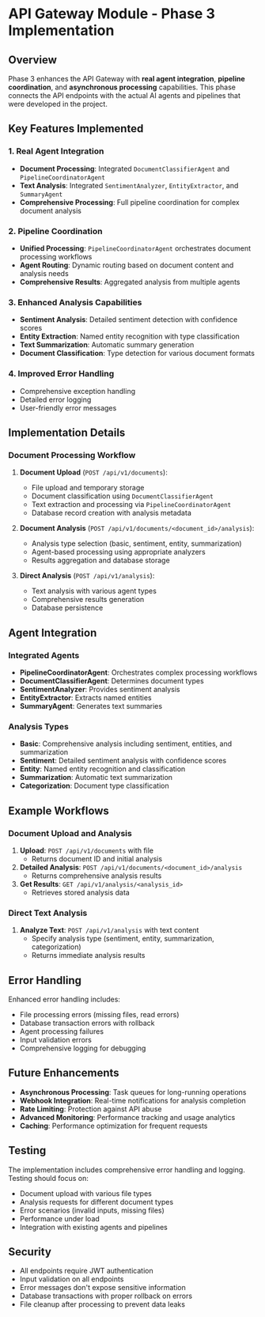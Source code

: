 
# API Gateway Module - Phase 3 Implementation

## Overview

Phase 3 enhances the API Gateway with **real agent integration**, **pipeline coordination**, and **asynchronous processing** capabilities. This phase connects the API endpoints with the actual AI agents and pipelines that were developed in the project.

## Key Features Implemented

### 1. Real Agent Integration
- **Document Processing**: Integrated `DocumentClassifierAgent` and `PipelineCoordinatorAgent`
- **Text Analysis**: Integrated `SentimentAnalyzer`, `EntityExtractor`, and `SummaryAgent`
- **Comprehensive Processing**: Full pipeline coordination for complex document analysis

### 2. Pipeline Coordination
- **Unified Processing**: `PipelineCoordinatorAgent` orchestrates document processing workflows
- **Agent Routing**: Dynamic routing based on document content and analysis needs
- **Comprehensive Results**: Aggregated analysis from multiple agents

### 3. Enhanced Analysis Capabilities
- **Sentiment Analysis**: Detailed sentiment detection with confidence scores
- **Entity Extraction**: Named entity recognition with type classification
- **Text Summarization**: Automatic summary generation
- **Document Classification**: Type detection for various document formats

### 4. Improved Error Handling
- Comprehensive exception handling
- Detailed error logging
- User-friendly error messages

## Implementation Details

### Document Processing Workflow

1. **Document Upload** (`POST /api/v1/documents`):
   - File upload and temporary storage
   - Document classification using `DocumentClassifierAgent`
   - Text extraction and processing via `PipelineCoordinatorAgent`
   - Database record creation with analysis metadata

2. **Document Analysis** (`POST /api/v1/documents/<document_id>/analysis`):
   - Analysis type selection (basic, sentiment, entity, summarization)
   - Agent-based processing using appropriate analyzers
   - Results aggregation and database storage

3. **Direct Analysis** (`POST /api/v1/analysis`):
   - Text analysis with various agent types
   - Comprehensive results generation
   - Database persistence

## Agent Integration

### Integrated Agents

- **PipelineCoordinatorAgent**: Orchestrates complex processing workflows
- **DocumentClassifierAgent**: Determines document types
- **SentimentAnalyzer**: Provides sentiment analysis
- **EntityExtractor**: Extracts named entities
- **SummaryAgent**: Generates text summaries

### Analysis Types

- **Basic**: Comprehensive analysis including sentiment, entities, and summarization
- **Sentiment**: Detailed sentiment analysis with confidence scores
- **Entity**: Named entity recognition and classification
- **Summarization**: Automatic text summarization
- **Categorization**: Document type classification

## Example Workflows

### Document Upload and Analysis

1. **Upload**: `POST /api/v1/documents` with file
   - Returns document ID and initial analysis
2. **Detailed Analysis**: `POST /api/v1/documents/<document_id>/analysis`
   - Returns comprehensive analysis results
3. **Get Results**: `GET /api/v1/analysis/<analysis_id>`
   - Retrieves stored analysis data

### Direct Text Analysis

1. **Analyze Text**: `POST /api/v1/analysis` with text content
   - Specify analysis type (sentiment, entity, summarization, categorization)
   - Returns immediate analysis results

## Error Handling

Enhanced error handling includes:

- File processing errors (missing files, read errors)
- Database transaction errors with rollback
- Agent processing failures
- Input validation errors
- Comprehensive logging for debugging

## Future Enhancements

- **Asynchronous Processing**: Task queues for long-running operations
- **Webhook Integration**: Real-time notifications for analysis completion
- **Rate Limiting**: Protection against API abuse
- **Advanced Monitoring**: Performance tracking and usage analytics
- **Caching**: Performance optimization for frequent requests

## Testing

The implementation includes comprehensive error handling and logging. Testing should focus on:

- Document upload with various file types
- Analysis requests for different document types
- Error scenarios (invalid inputs, missing files)
- Performance under load
- Integration with existing agents and pipelines

## Security

- All endpoints require JWT authentication
- Input validation on all endpoints
- Error messages don't expose sensitive information
- Database transactions with proper rollback on errors
- File cleanup after processing to prevent data leaks
